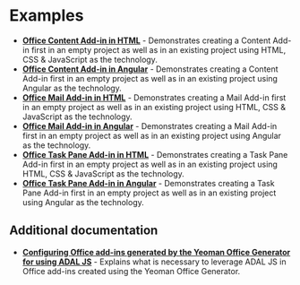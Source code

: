 # Examples

- **[Office Content Add-in in HTML](ex-content-html.md)** - Demonstrates creating a Content Add-in first in an empty project as well as in an existing project using HTML, CSS & JavaScript as the technology.
- **[Office Content Add-in in Angular](ex-content-ng.md)** - Demonstrates creating a Content Add-in first in an empty project as well as in an existing project using Angular as the technology.
- **[Office Mail Add-in in HTML](ex-mail-html.md)** - Demonstrates creating a Mail Add-in first in an empty project as well as in an existing project using HTML, CSS & JavaScript as the technology.
- **[Office Mail Add-in in Angular](ex-mail-ng.md)** - Demonstrates creating a Mail Add-in first in an empty project as well as in an existing project using Angular as the technology.
- **[Office Task Pane Add-in in HTML](ex-taskpane-html.md)** - Demonstrates creating a Task Pane Add-in first in an empty project as well as in an existing project using HTML, CSS & JavaScript as the technology.
- **[Office Task Pane Add-in in Angular](ex-taskpane-ng.md)** - Demonstrates creating a Task Pane Add-in first in an empty project as well as in an existing project using Angular as the technology.

## Additional documentation

- **[Configuring Office add-ins generated by the Yeoman Office Generator for using ADAL JS](adal-config.md)** - Explains what is necessary to leverage ADAL JS in Office add-ins created using the Yeoman Office Generator.